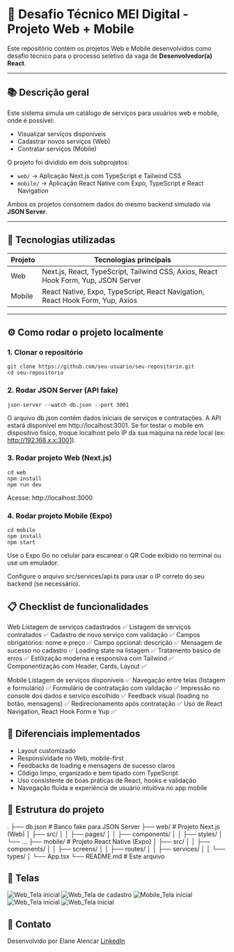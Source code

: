 # 💼 Desafio Técnico MEI Digital - Projeto Web + Mobile

Este repositório contém os projetos Web e Mobile desenvolvidos como desafio técnico para o processo seletivo da vaga de **Desenvolvedor(a) React**.

---

## 📚 Descrição geral

Este sistema simula um catálogo de serviços para usuários web e mobile, onde é possível:

- Visualizar serviços disponíveis
- Cadastrar novos serviços (Web)
- Contratar serviços (Mobile)

O projeto foi dividido em dois subprojetos:

- `web/` → Aplicação Next.js com TypeScript e Tailwind CSS
- `mobile/` → Aplicação React Native com Expo, TypeScript e React Navigation

Ambos os projetos consomem dados do mesmo backend simulado via **JSON Server**.

---

## 🚀 Tecnologias utilizadas

| Projeto | Tecnologias principais                         |
|---------|------------------------------------------------|
| Web     | Next.js, React, TypeScript, Tailwind CSS, Axios, React Hook Form, Yup, JSON Server |
| Mobile  | React Native, Expo, TypeScript, React Navigation, React Hook Form, Yup, Axios |

---

## ⚙️ Como rodar o projeto localmente

### 1. Clonar o repositório

```
git clone https://github.com/seu-usuario/seu-repositorio.git
cd seu-repositorio
``` 

### 2. Rodar JSON Server (API fake)
```
json-server --watch db.json --port 3001
```

O arquivo db.json contém dados iniciais de serviços e contratações.
A API estará disponível em http://localhost:3001.
Se for testar o mobile em dispositivo físico, troque localhost pelo IP da sua máquina na rede local (ex: http://192.168.x.x:3001).

### 3. Rodar projeto Web (Next.js)
```
cd web
npm install
npm run dev
```

Acesse: http://localhost:3000

### 4. Rodar projeto Mobile (Expo)
```
cd mobile
npm install
npm start
```
Use o Expo Go no celular para escanear o QR Code exibido no terminal ou use um emulador.

Configure o arquivo src/services/api.ts para usar o IP correto do seu backend (se necessário).

## 📋 Checklist de funcionalidades
Web
Listagem de serviços cadastrados	✅
Listagem de serviços contratados	✅
Cadastro de novo serviço com validação	✅
Campos obrigatórios: nome e preço	✅
Campo opcional: descrição	✅
Mensagem de sucesso no cadastro	✅
Loading state na listagem	✅
Tratamento básico de erros	✅
Estilização moderna e responsiva com Tailwind	✅
Componentização com Header, Cards, Layout	✅

Mobile
Listagem de serviços disponíveis	✅
Navegação entre telas (listagem e formulário)	✅
Formulário de contratação com validação	✅
Impressão no console dos dados e serviço escolhido	✅
Feedback visual (loading no botão, mensagens)	✅
Redirecionamento após contratação	✅
Uso de React Navigation, React Hook Form e Yup	✅

## 🎁 Diferenciais implementados

- Layout customizado 
- Responsividade no Web, mobile-first
- Feedbacks de loading e mensagens de sucesso claros
- Código limpo, organizado e bem tipado com TypeScript
- Uso consistente de boas práticas de React, hooks e validação
- Navegação fluida e experiência de usuário intuitiva no app mobile

## 📄 Estrutura do projeto

.
├── db.json              # Banco fake para JSON Server
├── web/                 # Projeto Next.js (Web)
│   ├── src/
│   │   ├── pages/
│   │   ├── components/
│   │   ├── styles/
│   └── ...
├── mobile/              # Projeto React Native (Expo)
│   ├── src/
│   │   ├── components/
│   │   ├── screens/
│   │   ├── routes/
│   │   ├── services/
│   │   └── types/
│   └── App.tsx
└── README.md            # Este arquivo


## 📸 Telas 
![Web_Tela inicial](screenshots/web_pagina%20inicial.png)
![Web_Tela de cadastro](screenshots/web_pagina_cadastro.png)
![Mobile_Tela inicial](screenshots/mobile_tela%20inicial.jpg)
![Web_Tela inicial](screenshots/mobile_tela%20cadastro.jpg)
![Web_Tela inicial](screenshots/mobile_tela%20erro.jpg)


## 🤝 Contato
Desenvolvido por Elane Alencar
[LinkedIn](https://linkedin.com/in/elanealencar/)
